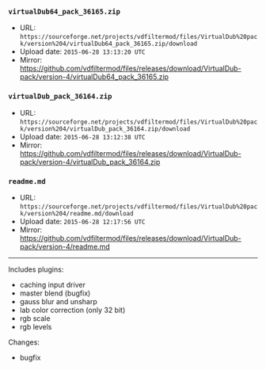 ### `virtualDub64_pack_36165.zip`

- URL: `https://sourceforge.net/projects/vdfiltermod/files/VirtualDub%20pack/version%204/virtualDub64_pack_36165.zip/download`
- Upload date: `2015-06-28 13:13:20 UTC`
- Mirror: https://github.com/vdfiltermod/files/releases/download/VirtualDub-pack/version-4/virtualDub64_pack_36165.zip


### `virtualDub_pack_36164.zip`

- URL: `https://sourceforge.net/projects/vdfiltermod/files/VirtualDub%20pack/version%204/virtualDub_pack_36164.zip/download`
- Upload date: `2015-06-28 13:12:38 UTC`
- Mirror: https://github.com/vdfiltermod/files/releases/download/VirtualDub-pack/version-4/virtualDub_pack_36164.zip


### `readme.md`

- URL: `https://sourceforge.net/projects/vdfiltermod/files/VirtualDub%20pack/version%204/readme.md/download`
- Upload date: `2015-06-28 12:17:56 UTC`
- Mirror: https://github.com/vdfiltermod/files/releases/download/VirtualDub-pack/version-4/readme.md

---

Includes plugins:

*  caching input driver
*  master blend (bugfix)
*  gauss blur and unsharp
*  lab color correction (only 32 bit)
*  rgb scale
*  rgb levels

Changes:

*  bugfix

